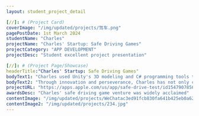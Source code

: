 ```yaml
---
layout: student_project_detail

[//]: # (Project Card)
coverImage: "/img/updated/projects/驾车.png"
pagePostDate: 1st March 2024
studentName: "Charles"
projectName: "Charles' Startup: Safe Driving Games"
projectCategory: "APP DEVELOPMENT"
projectDesc: "Student excellent project presentation"

[//]: # (Project Page/Showcase)
headerTitle:"Charles' Startup: Safe Driving Games"
bodyText1: "Charles used Unity's 3D modeling and C# programming tools to develop a simulation driving game called Safe Drive Test. The purpose of this game is to educate young people on safe driving to reduce traffic accidents."
bodyText2: "Through innovation and perseverance, Charles has not only created an engaging game but also provided a risk-free learning environment, allowing young drivers to learn and practice in a virtual world."
projectURL: "https://apps.apple.com/us/app/safe-drive-test/id1547907856"
awardsDesc: "Charles' safe driving game venture was widely acclaimed"
contentImage: "/img/updated/projects/WeChatac3ed91fcb830fa641b425eb0a6274bd.jpg"
contentImage2: "/img/updated/projects/234.jpg"
---
```

